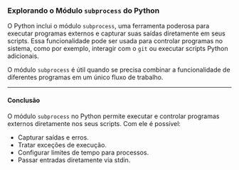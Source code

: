 ### Explorando o Módulo `subprocess` do Python

O Python inclui o módulo `subprocess`, uma ferramenta poderosa para executar programas externos e capturar suas saídas diretamente em seus scripts. Essa funcionalidade pode ser usada para controlar programas no sistema, como por exemplo, interagir com o `git` ou executar scripts Python adicionais.

O módulo `subprocess` é útil quando se precisa combinar a funcionalidade de diferentes programas em um único fluxo de trabalho.

---

#### **Conclusão**

O módulo `subprocess` no Python permite executar e controlar programas externos diretamente nos seus scripts. Com ele é possível:

- Capturar saídas e erros.
- Tratar exceções de execução.
- Configurar limites de tempo para processos.
- Passar entradas diretamente via stdin.

